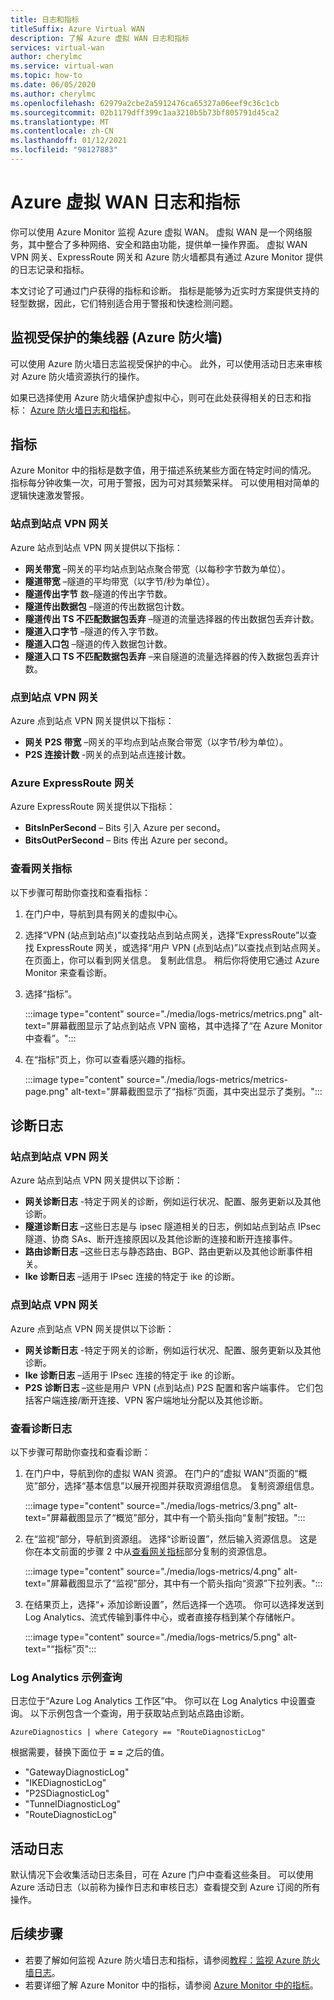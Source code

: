 ```yaml
---
title: 日志和指标
titleSuffix: Azure Virtual WAN
description: 了解 Azure 虚拟 WAN 日志和指标
services: virtual-wan
author: cherylmc
ms.service: virtual-wan
ms.topic: how-to
ms.date: 06/05/2020
ms.author: cherylmc
ms.openlocfilehash: 62979a2cbe2a5912476ca65327a06eef9c36c1cb
ms.sourcegitcommit: 02b1179dff399c1aa3210b5b73bf805791d45ca2
ms.translationtype: MT
ms.contentlocale: zh-CN
ms.lasthandoff: 01/12/2021
ms.locfileid: "98127883"
---
```

# <a name="azure-virtual-wan-logs-and-metrics"></a>Azure 虚拟 WAN 日志和指标

你可以使用 Azure Monitor 监视 Azure 虚拟 WAN。 虚拟 WAN 是一个网络服务，其中整合了多种网络、安全和路由功能，提供单一操作界面。 虚拟 WAN VPN 网关、ExpressRoute 网关和 Azure 防火墙都具有通过 Azure Monitor 提供的日志记录和指标。

本文讨论了可通过门户获得的指标和诊断。 指标是能够为近实时方案提供支持的轻型数据，因此，它们特别适合用于警报和快速检测问题。

## <a name="monitoring-secured-hub-azure-firewall"></a>监视受保护的集线器 (Azure 防火墙)  

可以使用 Azure 防火墙日志监视受保护的中心。 此外，可以使用活动日志来审核对 Azure 防火墙资源执行的操作。

如果已选择使用 Azure 防火墙保护虚拟中心，则可在此处获得相关的日志和指标： [Azure 防火墙日志和指标](../firewall/logs-and-metrics.md)。

## <a name="metrics"></a>指标

Azure Monitor 中的指标是数字值，用于描述系统某些方面在特定时间的情况。 指标每分钟收集一次，可用于警报，因为可对其频繁采样。 可以使用相对简单的逻辑快速激发警报。

### <a name="site-to-site-vpn-gateways"></a>站点到站点 VPN 网关

Azure 站点到站点 VPN 网关提供以下指标：

* **网关带宽** –网关的平均站点到站点聚合带宽（以每秒字节数为单位）。
* **隧道带宽** –隧道的平均带宽（以字节/秒为单位）。
* **隧道传出字节** 数–隧道的传出字节数。 
* **隧道传出数据包** –隧道的传出数据包计数。 
* **隧道传出 TS 不匹配数据包丢弃** –隧道的流量选择器的传出数据包丢弃计数。 
* **隧道入口字节** –隧道的传入字节数。 
* **隧道入口包** –隧道的传入数据包计数。 
* **隧道入口 TS 不匹配数据包丢弃** –来自隧道的流量选择器的传入数据包丢弃计数。 

### <a name="point-to-site-vpn-gateways"></a>点到站点 VPN 网关

Azure 点到站点 VPN 网关提供以下指标：

* **网关 P2S 带宽** –网关的平均点到站点聚合带宽（以字节/秒为单位）。
* **P2S 连接计数** -网关的点到站点连接计数。

### <a name="azure-expressroute-gateways"></a>Azure ExpressRoute 网关

Azure ExpressRoute 网关提供以下指标：

* **BitsInPerSecond** – Bits 引入 Azure per second。
* **BitsOutPerSecond** – Bits 传出 Azure per second。

### <a name="view-gateway-metrics"></a><a name="metrics-steps"></a>查看网关指标

以下步骤可帮助你查找和查看指标：

1. 在门户中，导航到具有网关的虚拟中心。

2. 选择“VPN (站点到站点)”以查找站点到站点网关，选择“ExpressRoute”以查找 ExpressRoute 网关，或选择“用户 VPN (点到站点)”以查找点到站点网关。 在页面上，你可以看到网关信息。 复制此信息。 稍后你将使用它通过 Azure Monitor 来查看诊断。

3. 选择“指标”。

   :::image type="content" source="./media/logs-metrics/metrics.png" alt-text="屏幕截图显示了站点到站点 VPN 窗格，其中选择了“在 Azure Monitor 中查看”。":::

4. 在“指标”页上，你可以查看感兴趣的指标。

   :::image type="content" source="./media/logs-metrics/metrics-page.png" alt-text="屏幕截图显示了“指标”页面，其中突出显示了类别。":::

## <a name="diagnostic-logs"></a><a name="diagnostic"></a>诊断日志

### <a name="site-to-site-vpn-gateways"></a>站点到站点 VPN 网关

Azure 站点到站点 VPN 网关提供以下诊断：

* **网关诊断日志** -特定于网关的诊断，例如运行状况、配置、服务更新以及其他诊断。
* **隧道诊断日志** –这些日志是与 ipsec 隧道相关的日志，例如站点到站点 IPsec 隧道、协商 SAs、断开连接原因以及其他诊断的连接和断开连接事件。
* **路由诊断日志** –这些日志与静态路由、BGP、路由更新以及其他诊断事件相关。
* **Ike 诊断日志** –适用于 IPsec 连接的特定于 ike 的诊断。

### <a name="point-to-site-vpn-gateways"></a>点到站点 VPN 网关

Azure 点到站点 VPN 网关提供以下诊断：

* **网关诊断日志** -特定于网关的诊断，例如运行状况、配置、服务更新以及其他诊断。
* **Ike 诊断日志** –适用于 IPsec 连接的特定于 ike 的诊断。
* **P2S 诊断日志** –这些是用户 VPN (点到站点) P2S 配置和客户端事件。 它们包括客户端连接/断开连接、VPN 客户端地址分配以及其他诊断。

### <a name="view-diagnostic-logs"></a><a name="diagnostic-steps"></a>查看诊断日志

以下步骤可帮助你查找和查看诊断：

1. 在门户中，导航到你的虚拟 WAN 资源。 在门户的“虚拟 WAN”页面的“概览”部分，选择“基本信息”以展开视图并获取资源组信息。 复制资源组信息。

   :::image type="content" source="./media/logs-metrics/3.png" alt-text="屏幕截图显示了“概览”部分，其中有一个箭头指向“复制”按钮。":::

2. 在“监视”部分，导航到资源组。 选择“诊断设置”，然后输入资源信息。 这是你在本文前面的步骤 2 中从[查看网关指标](#metrics-steps)部分复制的资源信息。

   :::image type="content" source="./media/logs-metrics/4.png" alt-text="屏幕截图显示了“监视”部分，其中有一个箭头指向“资源”下拉列表。":::

3. 在结果页上，选择“+ 添加诊断设置”，然后选择一个选项。 你可以选择发送到 Log Analytics、流式传输到事件中心，或者直接存档到某个存储帐户。

   :::image type="content" source="./media/logs-metrics/5.png" alt-text="“指标”页":::

### <a name="log-analytics-sample-query"></a><a name="sample-query"></a>Log Analytics 示例查询

日志位于“Azure Log Analytics 工作区”中。 你可以在 Log Analytics 中设置查询。 以下示例包含一个查询，用于获取站点到站点路由诊断。

```AzureDiagnostics | where Category == "RouteDiagnosticLog"```

根据需要，替换下面位于 **= =** 之后的值。

* "GatewayDiagnosticLog"
* "IKEDiagnosticLog"
* "P2SDiagnosticLog"
* "TunnelDiagnosticLog"
* "RouteDiagnosticLog"

## <a name="activity-logs"></a><a name="activity-logs"></a>活动日志

默认情况下会收集活动日志条目，可在 Azure 门户中查看这些条目。 可以使用 Azure 活动日志（以前称为操作日志和审核日志）查看提交到 Azure 订阅的所有操作。 

## <a name="next-steps"></a>后续步骤

* 若要了解如何监视 Azure 防火墙日志和指标，请参阅[教程：监视 Azure 防火墙日志](../firewall/firewall-diagnostics.md)。
* 若要详细了解 Azure Monitor 中的指标，请参阅 [Azure Monitor 中的指标](../azure-monitor/platform/data-platform-metrics.md)。
